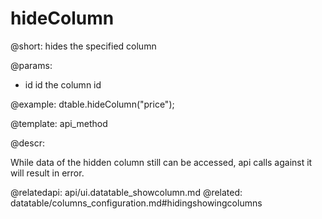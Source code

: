 hideColumn
=============


@short: hides the specified column
	

@params:
- id  id  the column id


@example:
dtable.hideColumn("price");


@template:	api_method
	
@descr: 

While data of the hidden column still can be accessed, api calls against it will result in error. 

@relatedapi:
	api/ui.datatable_showcolumn.md
@related:
	datatable/columns_configuration.md#hidingshowingcolumns

	